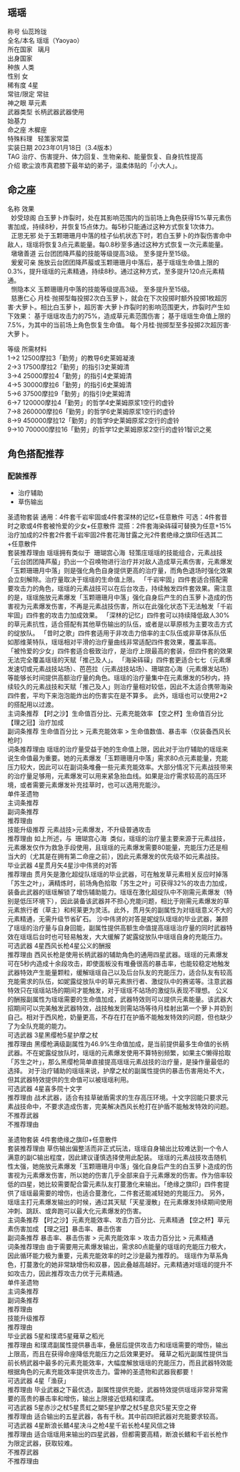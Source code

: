 瑶瑶
--

  
称号 仙蕊玲珑  
全名/本名 瑶瑶（Yaoyao）  
所在国家   璃月    
出身国家  
种族 人类  
性别 女  
稀有度 4星  
常驻/限定 常驻  
神之眼 草元素  
武器类型 长柄武器武器使用  
始基力  
命之座 木樨座  
特殊料理   轻策家常菜    
实装日期 2023年01月18日（3.4版本）  
TAG 治疗、伤害提升、体力回复、生物亲和、能量恢复、自身抗性提高  
介绍 歌尘浪市真君膝下最年幼的弟子，温柔体贴的「小大人」。

  

  

  

命之座
---

  
名称 效果  
  妙受琼阁 白玉萝卜炸裂时，处在其影响范围内的当前场上角色获得15%草元素伤害加成，持续8秒，并恢复15点体力。每5秒只能通过这种方式恢复1次体力。  
  正思无邪 处于玉颗珊珊月中落的桂子仙机状态下时，若白玉萝卜的炸裂伤害命中敌人，瑶瑶将恢复3点元素能量。每0.8秒至多通过这种方式恢复一次元素能量。  
  墩墩善道 云台团团降芦菔的技能等级提高3级。 至多提升至15级。  
  爰爰可亲 施放云台团团降芦菔或玉颗珊珊月中落后，基于瑶瑶生命值上限的0.3%，提升瑶瑶的元素精通，持续8秒。通过这种方式，至多提升120点元素精通。  
  恻隐本义 玉颗珊珊月中落的技能等级提高3级。 至多提升至15级。  
  慈惠仁心 月桂·抛掷型每投掷2次白玉萝卜，就会在下次投掷时额外投掷1枚超厉害·大萝卜。相比白玉萝卜，超厉害·大萝卜炸裂时的影响范围更大，炸裂时产生如下效果： 基于瑶瑶攻击力的75%，造成草元素范围伤害； 基于瑶瑶生命值上限的7.5%，为其中的当前场上角色恢复生命值。 每个月桂·抛掷型至多投掷2次超厉害·大萝卜。

  

  
等级 所需材料  
1→2 12500摩拉3「勤劳」的教导6史莱姆凝液  
2→3 17500摩拉2「勤劳」的指引3史莱姆清  
3→4 25000摩拉4「勤劳」的指引4史莱姆清  
4→5 30000摩拉6「勤劳」的指引6史莱姆清  
5→6 37500摩拉9「勤劳」的指引9史莱姆清  
6→7 120000摩拉4「勤劳」的哲学4史莱姆原浆1空行的虚铃  
7→8 260000摩拉6「勤劳」的哲学6史莱姆原浆1空行的虚铃  
8→9 450000摩拉12「勤劳」的哲学9史莱姆原浆2空行的虚铃  
9→10 700000摩拉16「勤劳」的哲学12史莱姆原浆2空行的虚铃1智识之冕

  

角色搭配推荐
------

### 配装推荐

  

*   治疗辅助
*   草伤输出

  
圣遗物套装 通用：4件套千岩牢固或4件套深林的记忆+任意散件 可选：4件套昔时之歌或4件套被怜爱的少女+任意散件 混搭：2件套海染砗磲可替换为任意+15%治疗加成的2件套2件套千岩牢固2件套花海甘露之光2件套绝缘之旗印任选其二+任意散件  
套装推荐理由 瑶瑶拥有类似于  珊瑚宫心海  轻策庄瑶瑶的技能组合，元素战技「云台团团降芦菔」扔出一个召唤物进行治疗并对敌人造成草元素伤害，元素爆发「玉颗珊珊月中落」则是强化角色自身提供更高的治疗量，而角色退场时强化效果会立刻解除。治疗量取决于瑶瑶的生命值上限。 「千岩牢固」四件套适合搭配需要攻击力的角色，瑶瑶的元素战技可以在后台攻击，持续触发四件套效果。需注意的是，瑶瑶施放元素爆发「玉颗珊珊月中落」强化自身后产生的白玉萝卜造成的伤害视为元素爆发伤害，不再是元素战技伤害，所以在此强化状态下无法触发「千岩牢固」四件套的攻击力加成效果。 「深林的记忆」四件套可以持续降低敌人30%的草元素抗性，适合搭配有其他草伤输出的队伍，或者是以草原核为主要攻击方式的绽放队。 「昔时之歌」四件套适用于非攻击力倍率的主C队伍或非草体系队伍如那维莱特队，瑶瑶相对平滑的治疗量曲线非常适配四件套效果，覆盖率高。 「被怜爱的少女」四件套适合极致治疗，是治疗上限最高的套装，但四件套的效果无法完全覆盖瑶瑶的天赋「推己及人」。 「海染砗磲」四件套更适合七七（元素爆发速切或元素战技站场）、芭芭拉（元素战技站场）、珊瑚宫心海（元素爆发站场）等能够长时间提供高额治疗量的角色。瑶瑶的治疗量集中在元素爆发的5秒内，持续较久的元素战技和天赋「推己及人」则治疗量相对较低，因此不太适合携带海染四件套，平均下来泡泡能炸出的伤害实在是不算多。 此外，瑶瑶也可以使用2+2的搭配用以过渡。  
主词条推荐 【时之沙】生命值百分比、元素充能效率 【空之杯】生命值百分比 【理之冠】治疗加成  
副词条推荐 生命值百分比 > 元素充能效率 > 生命值数值、暴击率（仅装备西风长枪时）  
词条推荐理由 瑶瑶的治疗量受益于她的生命值上限，因此对于治疗辅助的瑶瑶来说生命值最为重要。她的元素爆发「玉颗珊珊月中落」需求80点元素能量，充能压力较大，因此可以在副词条堆叠一些元素充能效率。大部分情况下元素战技带来的治疗量足够用，元素爆发可以用来紧急抬血线。如果是治疗需求较高的高压环境，或者需要元素爆发补充挂草时，也可以选用充能沙。  
单件圣遗物  
主词条推荐  
副词条推荐  
推荐理由  
技能升级推荐 元素战技>元素爆发，不升级普通攻击  
推荐理由 如上所述，与  珊瑚宫心海  类似，瑶瑶的治疗量主要来源于元素战技，元素爆发仅作为救急手段使用，且瑶瑶的元素爆发需要80能量，充能压力还是相当大的（尤其是在拥有第二命座之前），因此元素爆发的优先级不如元素战技。  
毕业武器 4星贯月矢4星沙中伟贤的对答  
推荐理由 贯月矢是激化超绽队瑶瑶的毕业武器，可在触发草元素相关反应时掉落「苏生之叶」，满精炼时，前场角色拾取「苏生之叶」可获得32%的攻击力加成，装备此武器的瑶瑶解锁了增伤辅助能力。瑶瑶在激化超绽队中不刚需元素爆发（特别是低压环境下），因此装备该武器并不担心充能问题，相比于刚需元素爆发的草元素旅行者（草主）和柯莱更为灵活。此外，贯月矢的副属性为对瑶瑶意义不大的元素精通，无需升级节省矿石。 沙中伟贤的对答是妮绽队瑶瑶的毕业武器，兼顾了瑶瑶的治疗量与自身回能，副属性提供高额生命值提高瑶瑶治疗量的同时武器特效在瑶瑶后台时也可轻易触发，大大缓解了妮露绽放队中瑶瑶自身的充能压力。  
可选武器 4星西风长枪4星公义的酬报  
推荐理由 西风长枪是使用长柄武器的辅助角色的通用四星武器。瑶瑶的元素爆发可在5秒内造成十余段攻击，即使面板没有堆叠很高的暴击率，也能较稳定地触发武器特效产生能量颗粒，缓解瑶瑶自己以及后台队友的充能压力，适合队友有较高充能需求的队伍，如妮露绽放队中的草元素旅行者、激绽队中的赛诺等。注意武器特效只在瑶瑶站场的期间才能触发，对于瑶瑶不站场的激绽队表现不理想。 公义的酬报副属性为瑶瑶需要的生命值加成，武器特效则可以提供元素能量。该武器大招期间可以完美触发武器特效，战技触发则需站场等待月桂射出第一个萝卜并奶到自己。相对于西风枪，奶量更高，不存在打在护盾不能触发特效的问题，但也缺少了为全队充能的能力。  
可选武器 3星黑缨枪5星护摩之杖  
推荐理由 黑缨枪满级副属性为46.9%生命值加成，是当前提供最多生命值的长柄武器。不在妮露绽放队时，瑶瑶的元素爆发使用不算特别频繁，如果主C懒得拾取「苏生之叶」，那么黑缨枪简单直接提高瑶瑶元素战技的治疗量，是操作量最低的选择。 对于治疗辅助的瑶瑶来说，护摩之杖的副属性提供的暴击伤害用处不大，但其武器特效提供的生命值可以被瑶瑶利用。  
可选武器 4星喜多院十文字  
推荐理由 战术武器，适合有挂草破盾需求的生存高压环境。十文字回能只要求元素战技命中，不要求造成伤害，完美解决西风长枪打在护盾不能触发特效的问题。  
不推荐武器  
不推荐理由

  
圣遗物套装 4件套绝缘之旗印+任意散件  
套装推荐理由 草伤输出偏整活而非正式玩法，瑶瑶自身输出比较难达到一个令人满意的副C输出程度，因此建议谨慎选择使用此配装。 瑶瑶的元素战技攻击随机性太强，她施放元素爆发「玉颗珊珊月中落」强化自身后产生的白玉萝卜造成的伤害视为元素爆发伤害，所以她的伤害几乎全部来自于元素爆发的伤害。作为倍率较低的四星，她比较需要配合雷元素队友打蔓激化来输出。「绝缘之旗印」四件套提供了瑶瑶最需要的增伤，也适合蔓激化，二件套还能减轻她的充能压力。 另外，瑶瑶主打元素爆发输出的时候，通过其天赋「天星漫散」在元素爆发持续期间使用冲刺、跳跃、或奔跑可以最大化元素爆发的伤害。  
主词条推荐 【时之沙】元素充能效率、攻击力百分比、元素精通 【空之杯】草元素伤害加成 【理之冠】暴击率、暴击伤害  
副词条推荐 暴击率、暴击伤害 > 元素充能效率 > 攻击力百分比 > 元素精通  
词条推荐理由 由于需要用元素爆发输出，需求80点能量的瑶瑶的充能压力极大，因此循环能力极为重要，元素充能效率的时之沙是最为推荐的。 瑶瑶作为草系角色，打蔓激化的她非常缺增伤和双暴，因此叠越高越好。元素精通对瑶瑶的提升不如攻击力，因此推荐攻击力优于元素精通。  
单件圣遗物  
主词条推荐  
副词条推荐  
推荐理由  
技能升级推荐  
推荐理由  
毕业武器 5星和璞鸢5星薙草之稻光  
推荐理由 和璞鸢副属性提供暴击率，叠层后提供攻击力和瑶瑶需要的增伤，输出上限高，而且在获得命座降低充能压力之后效果更好。 薙草之稻光副属性提供当前长柄武器中最多的元素充能效率，大幅度解放瑶瑶的充能压力，而且武器特效能根据角色的元素充能效率提供攻击力。雷神的圣遗物和武器我都要！  
可选武器 4星「渔获」  
推荐理由 毕业武器之下最优选，副属性提供充能，武器特效提供瑶瑶非常非常需要的高贵的暴击率和增伤，输出上限接近低精和璞鸢。  
可选武器 5星赤沙之杖5星贯虹之槊5星护摩之杖5星息灾5星天空之脊  
推荐理由 适合输出的五星武器，各有千秋。其中前四把武器对充能要求较高。  
可选武器 4星断浪长鳍4星决斗之枪4星千岩长枪4星风信之锋  
推荐理由 适合瑶瑶用来输出的四星武器，但都需要高精，断浪长鳍和千岩长枪作为限定武器，获取较难。  
不推荐武器  
不推荐理由